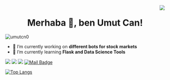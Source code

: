 <img align='right' src="https://github-readme-stats.vercel.app/api?username=umutcn0&theme=dark&show_icons=true&count_private=true">

<h1 align=center> Merhaba 👋, ben Umut Can!</h1> 
<p align="left"> <img src="https://komarev.com/ghpvc/?username=umutcn0" alt="umutcn0" /> </p>

- 🔭 I’m currently working on **different bots for stock markets**
- 🌱 I’m currently learning **Flask and Data Science Tools**

[![](https://img.shields.io/badge/twitter-%231DA1F2.svg?&style=for-the-badge&logo=twitter&logoColor=white)](https://www.twitter.com/umut_cn69)
[![](https://img.shields.io/badge/linkedin-%230077B5.svg?&style=for-the-badge&logo=linkedin&logoColor=white)](https://www.linkedin.com/in/umut-can-0a7417157/)
[![](https://img.shields.io/badge/instagram-%23E4405F.svg?&style=for-the-badge&logo=instagram&logoColor=white)](https://instagram.com/umutcn0)
[![Mail Badge](https://img.shields.io/badge/mertcobanov@gmail.com-c14438?style=for-the-badge&logo=Gmail&logoColor=white&link=mailto:n.umut1499@gmail.com)](mailto:mertcobanov@gmail.com)


[![Top Langs](https://github-readme-stats.vercel.app/api/top-langs/?username=umutcn0&layout=compact)](https://github.com/umutcn0/github-readme-stats)




